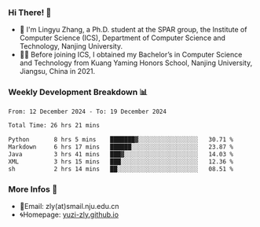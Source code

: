 ### Hi There! 👋 
- 🐳 I'm Lingyu Zhang, a Ph.D. student at the SPAR group, the Institute of Computer Science (ICS), Department of Computer Science and Technology, Nanjing University.
- 🧑‍🎓 Before joining ICS, I obtained my Bachelor’s in Computer Science and Technology from Kuang Yaming Honors School, Nanjing University, Jiangsu, China in 2021.

### Weekly Development Breakdown :bar_chart:

<!--START_SECTION:waka-->

```txt
From: 12 December 2024 - To: 19 December 2024

Total Time: 26 hrs 21 mins

Python       8 hrs 5 mins    ███████▓░░░░░░░░░░░░░░░░░   30.71 %
Markdown     6 hrs 17 mins   ██████░░░░░░░░░░░░░░░░░░░   23.87 %
Java         3 hrs 41 mins   ███▓░░░░░░░░░░░░░░░░░░░░░   14.03 %
XML          3 hrs 15 mins   ███░░░░░░░░░░░░░░░░░░░░░░   12.36 %
sh           2 hrs 14 mins   ██░░░░░░░░░░░░░░░░░░░░░░░   08.51 %
```

<!--END_SECTION:waka-->

<!--
### Github Contributions :octocat:

![](https://raw.githubusercontent.com/yuzi-zly/yuzi-zly/output/github-contribution-grid-snake.svg)              
-->

### More Infos 📖

- 📧Email: zly(at)smail.nju.edu.cn
- 🌀Homepage: [yuzi-zly.github.io](https://yuzi-zly.github.io/)
